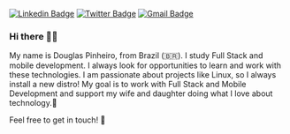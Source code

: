 [![Linkedin Badge](https://img.shields.io/badge/-LinkedIn-blue?style=flat-square&logo=Linkedin&logoColor=white&link=https://www.linkedin.com/in/dgsdev/)](https://www.linkedin.com/in/dgsdev/)
[![Twitter Badge](https://img.shields.io/badge/-Twitter-1ca0f1?style=flat-square&labelColor=1ca0f1&logo=twitter&logoColor=white&link=https://twitter.com/dgsdeveloper)](https://twitter.com/dgsdeveloper)
[![Gmail Badge](https://img.shields.io/badge/-dgspramos@gmail.com-0099cc?style=flat-square&logo=Gmail&logoColor=red&link=mailto:dgspramos@gmail.com)](mailto:dgspramos@gmail.com)


### Hi there 👋🏼

My name is Douglas Pinheiro, from Brazil (🇧🇷). I study Full Stack and mobile development. I always look for opportunities to learn and work with these technologies. I am passionate about projects like Linux, so I always install a new distro! My goal is to work with Full Stack and Mobile Development and support my wife and daughter doing what I love about technology.💙

Feel free to get in touch! 🚀





